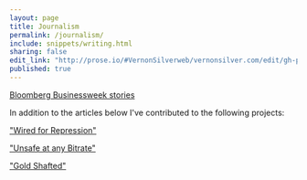 ```yaml
---
layout: page
title: Journalism
permalink: /journalism/
include: snippets/writing.html
sharing: false
edit_link: "http://prose.io/#VernonSilverweb/vernonsilver.com/edit/gh-pages/_data/writing.yaml"
published: true
---
```


[Bloomberg Businessweek stories](http://www.businessweek.com/authors/2518-vernon-silver)

In addition to the articles below I've contributed to the following projects:  

["Wired for Repression"](http://topics.bloomberg.com/wired-for-repression/)

["Unsafe at any Bitrate"](http://topics.bloomberg.com/unsafe-at-any-bitrate/)

["Gold Shafted"](http://topics.bloomberg.com/gold-shafted/)